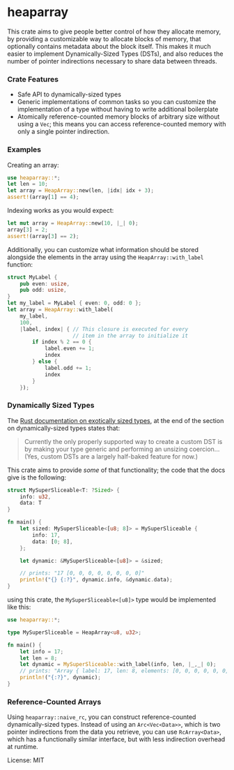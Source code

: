 # heaparray

This crate aims to give people better control of how they allocate memory,
by providing a customizable way to allocate blocks of memory, that optionally
contains metadata about the block itself. This makes it much easier to implement
Dynamically-Sized Types (DSTs), and also reduces the number of pointer
indirections necessary to share data between threads.

### Crate Features
- Safe API to dynamically-sized types
- Generic implementations of common tasks so you can customize the
  implementation of a type without having to write additional boilerplate
- Atomically reference-counted memory blocks of arbitrary size without
  using a `Vec`; this means you can access reference-counted memory with
  only a single pointer indirection.

### Examples
Creating an array:

```rust
use heaparray::*;
let len = 10;
let array = HeapArray::new(len, |idx| idx + 3);
assert!(array[1] == 4);
```

Indexing works as you would expect:

```rust
let mut array = HeapArray::new(10, |_| 0);
array[3] = 2;
assert!(array[3] == 2);
```

Additionally, you can customize what information should be stored alongside
the elements in the array using the `HeapArray::with_label` function:

```rust
struct MyLabel {
    pub even: usize,
    pub odd: usize,
}
let my_label = MyLabel { even: 0, odd: 0 };
let array = HeapArray::with_label(
    my_label,
    100,
    |label, index| { // This closure is executed for every
                     // item in the array to initialize it
        if index % 2 == 0 {
            label.even += 1;
            index
        } else {
            label.odd += 1;
            index
        }
    });
```

### Dynamically Sized Types
The [Rust documentation on exotically sized types][rust-docs-dsts],
at the end of the section on dynamically-sized types states that:

[rust-docs-dsts]: https://doc.rust-lang.org/nomicon/exotic-sizes.html

> Currently the only properly supported way to create a custom DST is by
> making your type generic and performing an unsizing coercion...
> (Yes, custom DSTs are a largely half-baked feature for now.)

This crate aims to provide *some* of that functionality; the code that
the docs give is the following:

```rust
struct MySuperSliceable<T: ?Sized> {
    info: u32,
    data: T
}

fn main() {
    let sized: MySuperSliceable<[u8; 8]> = MySuperSliceable {
        info: 17,
        data: [0; 8],
    };

    let dynamic: &MySuperSliceable<[u8]> = &sized;

    // prints: "17 [0, 0, 0, 0, 0, 0, 0, 0]"
    println!("{} {:?}", dynamic.info, &dynamic.data);
}
```

using this crate, the `MySuperSliceable<[u8]>` type would be
implemented like this:

```rust
use heaparray::*;

type MySuperSliceable = HeapArray<u8, u32>;

fn main() {
    let info = 17;
    let len = 8;
    let dynamic = MySuperSliceable::with_label(info, len, |_,_| 0);
    // prints: "Array { label: 17, len: 8, elements: [0, 0, 0, 0, 0, 0, 0, 0] }"
    println!("{:?}", dynamic);
}
```

### Reference-Counted Arrays
Using `heaparray::naive_rc`, you can construct reference-counted dynamically-sized
types. Instead of using an `Arc<Vec<Data>>`, which is two pointer indirections from
the data you retrieve, you can use `RcArray<Data>`, which has a functionally similar
interface, but with less indirection overhead at runtime.

License: MIT
